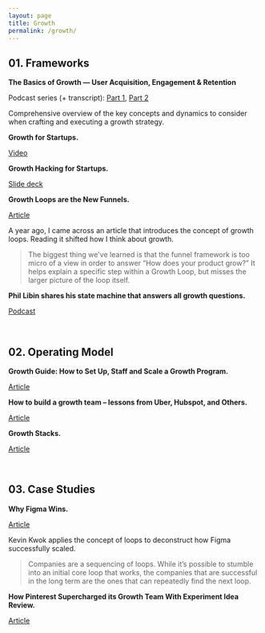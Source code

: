 ```yaml
---
layout: page
title: Growth
permalink: /growth/
---
```


## 01. Frameworks

**The Basics of Growth — User Acquisition, Engagement & Retention**

Podcast series (+ transcript): [Part 1](https://a16z.com/2018/08/08/growth-user-acquisition/), [Part 2](https://a16z.com/2018/08/09/growth-engagement-retention/)

Comprehensive overview of the key concepts and dynamics to consider when crafting and executing a growth strategy.

**Growth for Startups.**

[Video](https://youtu.be/6lY9CYIY4pQ)

**Growth Hacking for Startups.**

[Slide deck](https://andrewchen.co/investor-metrics-deck/)

**Growth Loops are the New Funnels.**

[Article](https://www.reforge.com/blog/growth-loops)

A year ago, I came across an article that introduces the concept of growth loops. Reading it shifted how I think about growth.

> The biggest thing we've learned is that the funnel framework is too micro of a view in order to answer “How does your product grow?” It helps explain a specific step within a Growth Loop, but misses the larger picture of the loop itself.

**Phil Libin  shares his state machine that answers all growth questions.**

[Podcast](https://thisweekinstartups.com/e994-all-turtles-ceo-phil-libin-shares-his-state-machine-that-answers-all-growth-questions-future-of-early-stage-vc-w-pete-flint-nfx-rebecca-lynn-canvas-ventures-dave-samuel-freestyle-capital/)

&nbsp;
## 02. Operating Model

**Growth Guide: How to Set Up, Staff and Scale a Growth Program.**

[Article](https://www.ycombinator.com/library/59-how-to-set-up-hire-and-scale-a-growth-strategy-and-team)

**How to build a growth team – lessons from Uber, Hubspot, and Others.**

[Article](https://andrewchen.co/how-to-build-a-growth-team/)

**Growth Stacks.**

[Article](https://news.greylock.com/growth-stacks-a-quantitative-look-into-the-tools-growth-teams-use-3829b22f8aa8)

&nbsp;
## 03. Case Studies

**Why Figma Wins.**

[Article](https://kwokchain.com/2020/06/19/why-figma-wins/)

Kevin Kwok applies the concept of loops to deconstruct how Figma successfully scaled.

> Companies are a sequencing of loops. While it’s possible to stumble into an initial core loop that works, the companies that are successful in the long term are the ones that can repeatedly find the next loop.

**How Pinterest Supercharged its Growth Team With Experiment Idea Review.**

[Article](https://medium.com/pinterest-engineering/how-pinterest-supercharged-its-growth-team-with-experiment-idea-review-fd6571a02fb8)